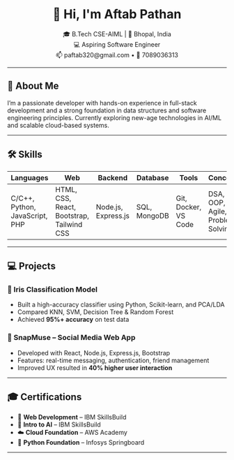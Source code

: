 <h1 align="center">👋 Hi, I'm Aftab Pathan</h1>
<p align="center">
  🎓 B.Tech CSE-AIML | 📍 Bhopal, India<br>
  💻 Aspiring Software Engineer <br>
  📫 paftab320@gmail.com • 📱 7089036313
</p>

---

## 🚀 About Me
I’m a passionate developer with hands-on experience in full-stack development and a strong foundation in data structures and software engineering principles. Currently exploring new-age technologies in AI/ML and scalable cloud-based systems.

---

## 🛠️ Skills

| Languages | Web | Backend | Database | Tools | Concepts |
|----------|------|---------|----------|-------|----------|
| C/C++, Python, JavaScript, PHP | HTML, CSS, React, Bootstrap, Tailwind CSS | Node.js, Express.js | SQL, MongoDB | Git, Docker, VS Code | DSA, OOP, Agile, Problem Solving |

---

## 💻 Projects

### 🌸 Iris Classification Model
- Built a high-accuracy classifier using Python, Scikit-learn, and PCA/LDA
- Compared KNN, SVM, Decision Tree & Random Forest
- Achieved **95%+ accuracy** on test data

### 💬 SnapMuse – Social Media Web App
- Developed with React, Node.js, Express.js, Bootstrap
- Features: real-time messaging, authentication, friend management
- Improved UX resulted in **40% higher user interaction**

---

## 🎓 Certifications

- 🧩 **Web Development** – IBM SkillsBuild  
- 🤖 **Intro to AI** – IBM SkillsBuild  
- ☁️ **Cloud Foundation** – AWS Academy  
- 🐍 **Python Foundation** – Infosys Springboard  

---
<!--
**Aftab0khan021/Aftab0khan021** is a ✨ _special_ ✨ repository because its `README.md` (this file) appears on your GitHub profile.

Here are some ideas to get you started:

- 🔭 I’m currently working on ...
- 🌱 I’m currently learning ...
- 👯 I’m looking to collaborate on ...
- 🤔 I’m looking for help with ...
- 💬 Ask me about ...
- 📫 How to reach me: ...
- 😄 Pronouns: ...
- ⚡ Fun fact: ...
-->
